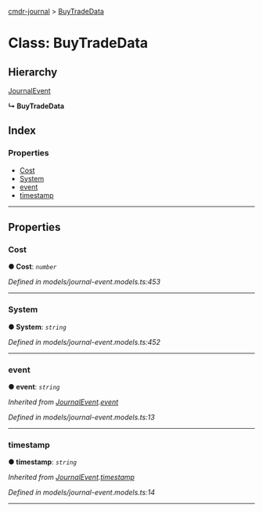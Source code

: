 [cmdr-journal](../README.md) > [BuyTradeData](../classes/buytradedata.md)



# Class: BuyTradeData

## Hierarchy


 [JournalEvent](journalevent.md)

**↳ BuyTradeData**







## Index

### Properties

* [Cost](buytradedata.md#cost)
* [System](buytradedata.md#system)
* [event](buytradedata.md#event)
* [timestamp](buytradedata.md#timestamp)



---
## Properties
<a id="cost"></a>

###  Cost

**●  Cost**:  *`number`* 

*Defined in models/journal-event.models.ts:453*





___

<a id="system"></a>

###  System

**●  System**:  *`string`* 

*Defined in models/journal-event.models.ts:452*





___

<a id="event"></a>

###  event

**●  event**:  *`string`* 

*Inherited from [JournalEvent](journalevent.md).[event](journalevent.md#event)*

*Defined in models/journal-event.models.ts:13*





___

<a id="timestamp"></a>

###  timestamp

**●  timestamp**:  *`string`* 

*Inherited from [JournalEvent](journalevent.md).[timestamp](journalevent.md#timestamp)*

*Defined in models/journal-event.models.ts:14*





___


